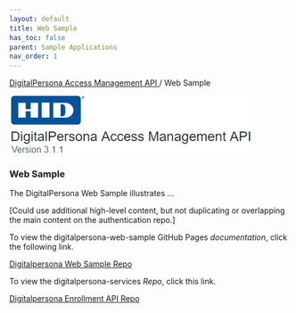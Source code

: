 ```yaml
---
layout: default
title: Web Sample
has_toc: false
parent: Sample Applications
nav_order: 1
---
```


[DigitalPersona Access Management API ](https://lenhodgeman.github.io/digitalpersona-access-management-api/)/ Web Sample  

![](../../docs/assets/HID-logo.png)  

### Web Sample  

The DigitalPersona Web Sample illustrates ...

[Could use additional high-level content, but not duplicating or overlapping the main content on the authentication repo.]

To view the digitalpersona-web-sample GitHub Pages *documentation*, click the following link.

[Digitalpersona Web Sample Repo](https://lenhodgeman.github.io/digitalpersona-web-sample/)

To view the digitalpersona-services *Repo*, click this link.

[Digitalpersona Enrollment API Repo](https://github.com/LenHodgeman/digitalpersona-web-sample/)
